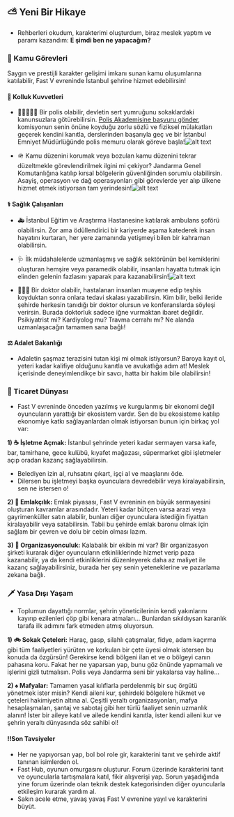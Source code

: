 ## ⛅ Yeni Bir Hikaye

- Rehberleri okudum, karakterimi oluşturdum, biraz meslek yaptım ve paramı kazandım: **E şimdi ben ne yapacağım?**

### 🏬 Kamu Görevleri

Saygın ve prestijli karakter gelişimi imkanı sunan kamu oluşumlarına katılabilir, Fast V evreninde İstanbul şehrine hizmet edebilirsin!

#### 🔗 Kolluk Kuvvetleri
- 👮🏻👮🏻‍♀️ Bir polis olabilir, devletin sert yumruğunu sokaklardaki kanunsuzlara götürebilirsin. [Polis Akademisine başvuru gönder](https://hub.fast-rp.com/ist/forum/category/polis-meslek-egitim-merkezi), komisyonun senin önüne koyduğu zorlu sözlü ve fiziksel mülakatları geçerek kendini kanıtla, derslerinden başarıyla geç ve bir İstanbul Emniyet Müdürlüğünde polis memuru olarak göreve başla!![alt text](<../../images/Ekran görüntüsü 2025-06-16 205250.png>)

- 🪖 Kamu düzenini korumak veya bozulan kamu düzenini tekrar düzeltmekle görevlendirilmek ilgini mi çekiyor? Jandarma Genel Komutanlığına katılıp kırsal bölgelerin güvenliğinden sorumlu olabilirsin. Asayiş, operasyon ve dağ operasyonları gibi görevlerde yer alıp ülkene hizmet etmek istiyorsan tam yerindesin!![alt text](../../images/139683343_1296529177392671_6903665404305955001_n.jpg)

#### ⚕️ Sağlık Çalışanları
- 🚑 İstanbul Eğitim ve Araştırma Hastanesine katılarak ambulans şoförü olabilirsin. Zor ama ödüllendirici bir kariyerde aşama katederek insan hayatını kurtaran, her yere zamanında yetişmeyi bilen bir kahraman olabilirsin.
- 🩺 İlk müdahalelerde uzmanlaşmış ve sağlık sektörünün bel kemiklerini oluşturan hemşire veya paramedik olabilir, insanları hayatta tutmak için elinden gelenin fazlasını yaparak para kazanabilirsin!![alt text](<../../images/Ekran görüntüsü 2025-06-16 205026.png>)

- 👨🏻‍⚕️ Bir doktor olabilir, hastalanan insanları muayene edip teşhis koyduktan sonra onlara tedavi skalası yazabilirsin. Kim bilir, belki ileride şehirde herkesin tanıdığı bir doktor olursun ve konferanslarda söyleşi verirsin. Burada doktorluk sadece iğne vurmaktan ibaret değildir. Psikiyatrist mi? Kardiyolog mu? Travma cerrahı mı? Ne alanda uzmanlaşacağın tamamen sana bağlı!

#### ⚖️ Adalet Bakanlığı
- Adaletin şaşmaz terazisini tutan kişi mi olmak istiyorsun? Baroya kayıt ol, yeteri kadar kalifiye olduğunu kanıtla ve avukatlığa adım at! Meslek içerisinde deneyimlendikçe bir savcı, hatta bir hakim bile olabilirsin!

### 💼 Ticaret Dünyası

- Fast V evreninde önceden yazılmış ve kurgulanmış bir ekonomi değil oyuncuların yarattığı bir ekosistem vardır. Sen de bu ekosisteme katılıp ekonomiye katkı sağlayanlardan olmak istiyorsan bunun için birkaç yol var:

**1) ☕ İşletme Açmak:** İstanbul şehrinde yeteri kadar sermayen varsa kafe, bar, tamirhane, gece kulübü, kıyafet mağazası, süpermarket gibi işletmeler açıp oradan kazanç sağlayabilirsin.

- Belediyen izin al, ruhsatını çıkart, işçi al ve maaşlarını öde. 
- Dilersen bu işletmeyi başka oyunculara devredebilir veya kiralayabilirsin, sen ne istersen o!

**2) 🏡 Emlakçılık:** Emlak piyasası, Fast V evreninin en büyük sermayesini oluşturan kavramlar arasındadır. Yeteri kadar bütçen varsa arazi veya gayrimenküller satın alabilir, bunları diğer oyunculara istediğin fiyattan kiralayabilir veya satabilirsin. Tabii bu şehirde emlak baronu olmak için sağlam bir çevren ve dolu bir cebin olması lazım.

**3) 💒 Organizasyonculuk:** Kalabalık bir ekibin mi var? Bir organizasyon şirketi kurarak diğer oyuncuların etkinliklerinde hizmet verip paza kazanabilir, ya da kendi etkinliklerini düzenleyerek daha az maliyet ile kazanç sağlayabilirsiniz, burada her şey senin yeteneklerine ve pazarlama zekana bağlı.

### 🗡️ Yasa Dışı Yaşam
- Toplumun dayattığı normlar, şehrin yöneticilerinin kendi yakınlarını kayırıp ezilenleri çöp gibi kenara atmaları... Bunlardan sıkıldıysan karanlık tarafa ilk adımını fark etmeden atmış oluyorsun. 

**1) 🚲 Sokak Çeteleri:** Haraç, gasp, silahlı çatışmalar, fidye, adam kaçırma gibi tüm faaliyetleri yürüten ve korkulan bir çete üyesi olmak istersen bu konuda da özgürsün! Gerekirse kendi bölgeni ilan et ve o bölgeyi canın pahasına koru. Fakat her ne yaparsan yap, bunu göz önünde yapmamalı ve işlerini gizli tutmalısın. Polis veya Jandarma seni bir yakalarsa vay haline...

**2) ♠️ Mafyalar:** Tamamen yasal kılıflarla perdelenmiş bir suç örgütü yönetmek ister misin? Kendi aileni kur, şehirdeki bölgelere hükmet ve çeteleri hakimiyetin altına al. Çeşitli yeraltı organizasyonları, mafya hesaplaşmaları, şantaj ve sabotaj gibi her türlü faaliyet senin uzmanlık alanın! İster bir aileye katıl ve ailede kendini kanıtla, ister kendi aileni kur ve şehrin yeraltı dünyasında söz sahibi ol!

####  ‼️Son Tavsiyeler
- Her ne yapıyorsan yap, bol bol role gir, karakterini tanıt ve şehirde aktif tanınan isimlerden ol.
- Fast Hub, oyunun omurgasını oluşturur. Forum üzerinde karakterini tanıt ve oyuncularla tartışmalara katıl, fikir alışverişi yap. Sorun yaşadığında yine forum üzerinde olan teknik destek kategorisinden diğer oyuncularla etkileşim kurarak yardım al.
- Sakın acele etme, yavaş yavaş Fast V evrenine yayıl ve karakterini büyüt.
